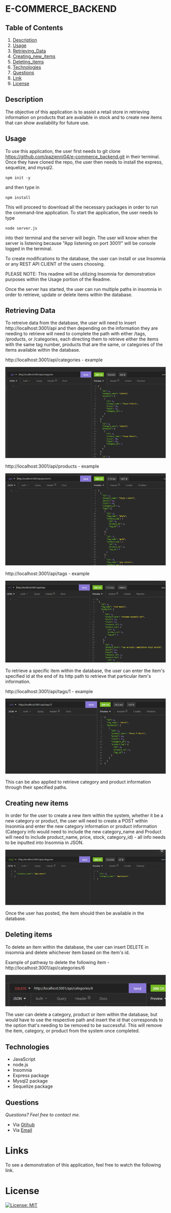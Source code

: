 # E-COMMERCE_BACKEND

## **Table of Contents**

1. [Description](#description)
2. [Usage](#usage)
3. [Retrieving_Data](#retrieving-data)
4. [Creating_new_items](#creating-new-items)
5. [Deleting_items](#deleting-items)
6. [Technologies](#technologies)
7. [Questions](#questions)
8. [Link](#links)
9. [License](#license)

## **Description**

The objective of this application is to assist a retail store in retrieving information on products that are available in stock and to create new items that can show availability for future use.

## **Usage**

To use this application, the user first needs to git clone https://github.com/pazjenni04/e-commerce_backend.git in their terminal. Once they have cloned the repo, the user then needs to install the express, sequelize, and mysql2.

`npm init -y`

and then type in

`npm install`

This will proceed to download all the necessary packages in order to run the command-line application. To start the application, the user needs to type

`node server.js`

into their terminal and the server will begin. The user will know when the server is listening because "App listening on port 3001!" will be console logged in the terminal.

To create modifications to the database, the user can install or use Insomnia or any REST API CLIENT of the users choosing.

PLEASE NOTE: This readme will be utilizing Insomnia for demonstration purposes within the Usage portion of the Readme.

Once the server has started, the user can run multiple paths in insomnia in order to retrieve, update or delete items within the database.

## Retrieving Data

To retreive data from the database, the user will need to insert http://localhost:3001/api and then depending on the information they are needing to retrieve will need to complete the path with either /tags, /products, or /categories, each directing them to retrieve either the items with the same tag number, products that are the same, or categories of the items available within the database.

http://localhost:3001/api/categories - example

![The following image is an example of retrieving data from categories](https://raw.githubusercontent.com/pazjenni04/e-commerce_backend/main/images/get-categories_img.PNG)

http://localhost:3001/api/products - example

![The following image is an example of retrieving data from products](https://raw.githubusercontent.com/pazjenni04/e-commerce_backend/main/images/get-products_img.PNG)

http://localhost:3001/api/tags - example

![The following image is an example of retrieving data from tags](https://raw.githubusercontent.com/pazjenni04/e-commerce_backend/main/images/get-tags_img.PNG)

To retrieve a specific item within the database, the user can enter the item's specified id at the end of its http path to retrieve that particular item's information.

http://localhost:3001/api/tags/1 - example

![The following image is an example of retrieving data for a particular item by using a specified id in the tag path](images\tag-item_img.PNG)

This can be also applied to retrieve category and product information through their specified paths.

## Creating new items

In order for the user to create a new item within the system, whether it be a new category or product, the user will need to create a POST within Insonmia and enter the new category information or product information (Category info would need to include the new category_name and Product will need to include product_name, price, stock, category_id) - all info needs to be inputted into Insomnia in JSON.

![The following is an example of a new category being created within the database](https://raw.githubusercontent.com/pazjenni04/e-commerce_backend/main/images/post-example_img.PNG)

Once the user has posted, the item should then be available in the database.

## Deleting items

To delete an item within the database, the user can insert DELETE in insomnia and delete whichever item based on the item's id.

Example of pathway to delete the following item - http://localhost:3001/api/categories/6

![The following is an example of deleting a category based on the id](https://raw.githubusercontent.com/pazjenni04/e-commerce_backend/main/images/delete-example_img.PNG)

The user can delete a category, product or item within the database, but would have to use the respective path and insert the id that corresponds to the option that's needing to be removed to be successful. This will remove the item, category, or product from the system once completed.

## **Technologies**

- JavaScript
- node.js
- Insomnia
- Express package
- Mysql2 package
- Sequelize package

## **Questions**

_Questions? Feel free to contact me._

- Via [Gtihub](https://github.com/pazjenni04)
- Via [Email](pazjenni1331@gmail.com)

# Links

To see a demonstration of this application, feel free to watch the following link.

# License

[![License: MIT](https://img.shields.io/badge/License-MIT-yellow.svg)](https://opensource.org/licenses/MIT)

